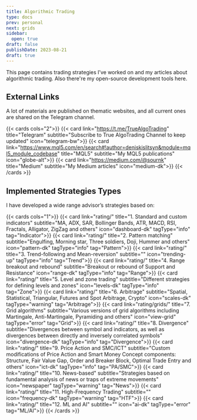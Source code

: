 ```yaml
---
title: Algorithmic Trading
type: docs
prev: personal
next: grids
sidebar:
  open: true
draft: false
publishDate: 2023-08-21
draft: true
---
```


This page contains trading strategies I’ve worked on and my articles about algorithmic trading. Also there're my open-source development tools here.

## External Links

A lot of materials are published on thematic websites, and all current ones are shared on the Telegram channel.

{{< cards cols="2">}}
  {{< card link="https://t.me/TrueAlgoTrading" title="Telegram" subtitle="Subscribe to True AlgoTrading Channel to keep updated" icon="telegram-bw">}}
  {{< card link="https://www.mql5.com/en/search#!author=deniskislitsyn&module=mql5_module_codebase" title="MQL5" subtitle="My MQL5 publications" icon="globe-alt">}}
  {{< card link="https://medium.com/@sournk" title="Medium" subtitle="My Medium articles" icon="medium-dk">}}
{{< /cards >}}

## Implemented Strategies Types 

I have developed a wide range advisor’s strategies based on:

{{< cards cols="1">}}
  {{< card link="rating/" title="1. Standard and custom indicators" subtitle="MA, ADX, SAR, Bollinger Bands, ATR, MACD, RSI, Fractals, Alligator, ZigZag and others" icon="dashboard-dk" tagType="info" tag="Indicator">}}
  {{< card link="rating/" title="2. Pattern matching" subtitle="Engulfing, Morning star, Three soldiers, Doji, Hummer and others" icon="pattern-dk" tagType="info" tag="Pattern">}}
  {{< card link="rating/" title="3. Trend-following and Mean-reversion" subtitle="" icon="trending-up" tagType="info" tag="Trend">}}
  {{< card link="rating/" title="4. Range breakout and rebound" subtitle="Breakout or rebound of Support and Resistance" icon="range-dk" tagType="info" tag="Range">}}
  {{< card link="rating/" title="5. Level and zone trading" subtitle="Different strategies for defining levels and zones" icon="levels-dk" tagType="info" tag="Zone">}}
  {{< card link="rating/" title="6. Arbitrage" subtitle="Spatial, Statistical, Triangular, Futures and Spot Arbitrage, Crypto" icon="scales-dk" tagType="warning" tag="Arbitrage">}}
  {{< card link="rating/grids/" title="7. Grid algorithms" subtitle="Various versions of grid algorithms including Martingale, Anti-Martingale, Pyramiding and others" icon="view-grid" tagType="error" tag="Grid">}}
  {{< card link="rating/" title="8. Divergence" subtitle="Divergences between symbol and indicators, as well as divergences between directly and inversely correlated symbols" icon="divergence-dk" tagType="info" tag="Divergence">}}
  {{< card link="rating/" title="9. Price Action and SMC/ICT" subtitle="Custom modifications of Price Action and Smart Money Concept components: Structure, Fair Value Gap, Order and Breaker Block, Optimal Trade Entry and others" icon="ict-dk" tagType="info" tag="PA/SMC">}}
  {{< card link="rating/" title="10. News-based" subtitle="Strategies based on fundamental analysis of news or traps of extreme movements" icon="newspaper" tagType="warning" tag="News">}}
  {{< card link="rating/" title="11. High-Frequency Trading" subtitle="" icon="frequency-dk" tagType="warning" tag="HTF">}}
  {{< card link="rating/" title="12. ML and AI" subtitle="" icon="ai-dk" tagType="error" tag="ML/AI">}}
{{< /cards >}}


